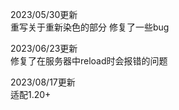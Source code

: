 2023/05/30更新  
重写关于重新染色的部分
修复了一些bug  

2023/06/23更新  
修复了在服务器中reload时会报错的问题

2023/08/17更新  
适配1.20+
